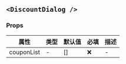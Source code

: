 ## `<DiscountDialog />`

### Props

| 属性       | 类型 | 默认值 | 必填 | 描述 |
| ---------- | ---- | ------ | ---- | ---- |
| couponList | -    | []     | ❌   | -    |
